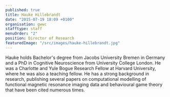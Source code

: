 ```yaml
---
published: true
title: Hauke Hillebrandt
date: "2015-07-19 18:09 +0100"
organisation: gwwc
stafftype: staff
menuOrder: "2"
position: Director of Research
featuredImage: "/src/images/hauke-hillebrandt.jpg"
---
```



Hauke holds Bachelor's degree from Jacobs University Bremen in Germany and a PhD in Cognitive Neuroscience from University College London. He was a Charlotte and Yule Bogue Research Fellow at Harvard University, where he was also a teaching fellow. He has a strong background in research, publishing several papers on computational modelling of functional magnetic resonance imaging data and behavioural game theory that have been cited numerous times.
